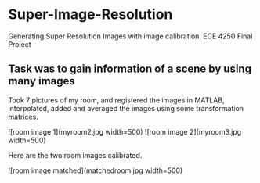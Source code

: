 # Super-Image-Resolution
Generating Super Resolution Images with image calibration. ECE 4250 Final Project 

## Task was to gain information of a scene by using many images

Took 7 pictures of my room, and registered the images in MATLAB, interpolated, added and averaged the images using some transformation matrices. 

![room image 1](myroom2.jpg width=500)
![room image 2](myroom3.jpg width=500)

Here are the two room images calibrated.

![room image matched](matchedroom.jpg width=500)
